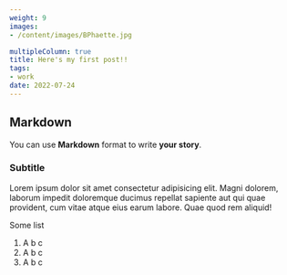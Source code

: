 ```yaml
---
weight: 9
images:
- /content/images/BPhaette.jpg

multipleColumn: true
title: Here's my first post!!
tags:
- work
date: 2022-07-24
---
```


## Markdown

You can use **Markdown** format to write **your story**.

### Subtitle

Lorem ipsum dolor sit amet consectetur adipisicing elit. Magni dolorem, laborum impedit doloremque ducimus repellat sapiente aut qui quae provident, cum vitae atque eius earum labore. Quae quod rem aliquid!

Some list

1. A b c
2. A b c
3. A b c
